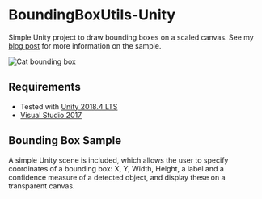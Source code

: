 # BoundingBoxUtils-Unity
Simple Unity project to draw bounding boxes on a scaled canvas. See my [blog post](https://doughtmw.github.io/posts/BoundingBoxUtils-Unity-2) for more information on the sample.

![Cat bounding box](https://github.com/doughtmw/BoundingBoxUtils-Unity/blob/master/BoundingBoxUtilsUnity/Assets/catBoundingBox.jpg)

## Requirements
- Tested with [Unity 2018.4 LTS](https://unity3d.com/unity/qa/lts-releases
)
- [Visual Studio 2017](https://visualstudio.microsoft.com/downloads/)

## Bounding Box Sample
A simple Unity scene is included, which allows the user to specify coordinates of a bounding box: X, Y, Width, Height, a label and a confidence measure of a detected object, and display these on a transparent canvas. 
